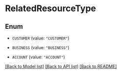 # RelatedResourceType

## Enum


* `CUSTOMER` (value: `"CUSTOMER"`)

* `BUSINESS` (value: `"BUSINESS"`)

* `ACCOUNT` (value: `"ACCOUNT"`)


[[Back to Model list]](../README.md#documentation-for-models) [[Back to API list]](../README.md#documentation-for-api-endpoints) [[Back to README]](../README.md)


